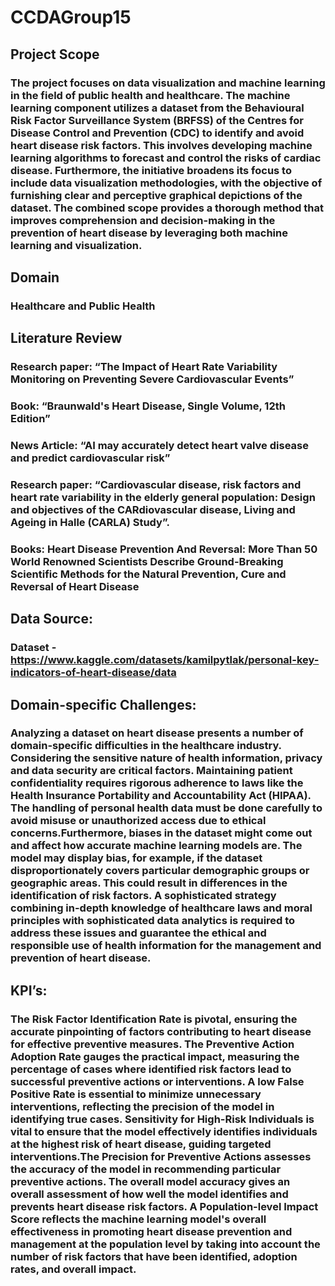 # CCDAGroup15

## Project Scope
### The project focuses on data visualization and machine learning in the field of public health and healthcare. The machine learning component utilizes a dataset from the Behavioural Risk Factor Surveillance System (BRFSS) of the Centres for Disease Control and Prevention (CDC) to identify and avoid heart disease risk factors. This involves developing machine learning algorithms to forecast and control the risks of cardiac disease. Furthermore, the initiative broadens its focus to include data visualization methodologies, with the objective of furnishing clear and perceptive graphical depictions of the dataset. The combined scope provides a thorough method that improves comprehension and decision-making in the prevention of heart disease by leveraging both machine learning and visualization.

## Domain
### Healthcare and Public Health

## Literature Review
### Research paper: “The Impact of Heart Rate Variability Monitoring on Preventing Severe Cardiovascular Events”
### Book: “Braunwald's Heart Disease, Single Volume, 12th Edition”
### News Article: “AI may accurately detect heart valve disease and predict cardiovascular risk”
### Research paper: “Cardiovascular disease, risk factors and heart rate variability in the elderly general population: Design and objectives of the CARdiovascular disease, Living and Ageing in Halle (CARLA) Study”.
### Books: Heart Disease Prevention And Reversal: More Than 50 World Renowned Scientists Describe Ground-Breaking Scientific Methods for the Natural Prevention, Cure and Reversal of Heart Disease

## Data Source:
###  Dataset - https://www.kaggle.com/datasets/kamilpytlak/personal-key-indicators-of-heart-disease/data

## Domain-specific Challenges:
### Analyzing a dataset on heart disease presents a number of domain-specific difficulties in the healthcare industry. Considering the sensitive nature of health information, privacy and data security are critical factors. Maintaining patient confidentiality requires rigorous adherence to laws like the Health Insurance Portability and Accountability Act (HIPAA). The handling of personal health data must be done carefully to avoid misuse or unauthorized access due to ethical concerns.Furthermore, biases in the dataset might come out and affect how accurate machine learning models are. The model may display bias, for example, if the dataset disproportionately covers particular demographic groups or geographic areas. This could result in differences in the identification of risk factors. A sophisticated strategy combining in-depth knowledge of healthcare laws and moral principles with sophisticated data analytics is required to address these issues and guarantee the ethical and responsible use of health information for the management and prevention of heart disease.

## KPI’s: 
### The Risk Factor Identification Rate is pivotal, ensuring the accurate pinpointing of factors contributing to heart disease for effective preventive measures. The Preventive Action Adoption Rate gauges the practical impact, measuring the percentage of cases where identified risk factors lead to successful preventive actions or interventions. A low False Positive Rate is essential to minimize unnecessary interventions, reflecting the precision of the model in identifying true cases. Sensitivity for High-Risk Individuals is vital to ensure that the model effectively identifies individuals at the highest risk of heart disease, guiding targeted interventions.The Precision for Preventive Actions assesses the accuracy of the model in recommending particular preventive actions. The overall model accuracy gives an overall assessment of how well the model identifies and prevents heart disease risk factors. A Population-level Impact Score reflects the machine learning model's overall effectiveness in promoting heart disease prevention and management at the population level by taking into account the number of risk factors that have been identified, adoption rates, and overall impact.


